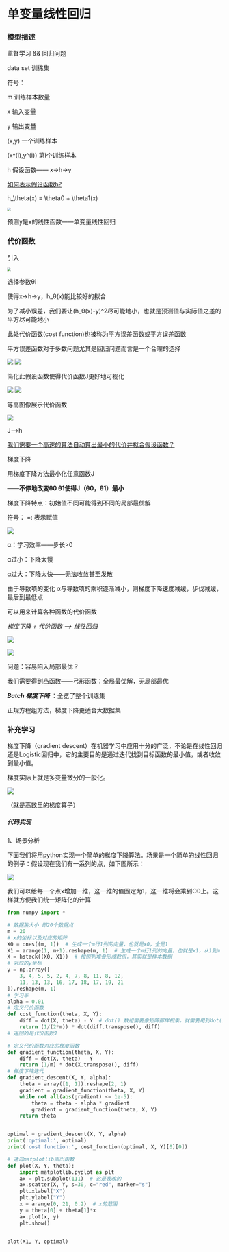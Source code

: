 # 单变量线性回归

### 模型描述

监督学习   &&  回归问题 

data set    训练集   

符号：

m         训练样本数量

x           输入变量

y           输出变量

(x,y)      一个训练样本

(x^(i),y^(i))           第i个训练样本

h           假设函数——    x->h->y

<u>如何表示假设函数h?</u>

h_\theta(x) = \theta0 + \theta1(x)

<img src="\1\4.png" style="zoom:50%;" />

预测y是x的线性函数——单变量线性回归

### 代价函数

引入

<img src="\1\5.png" style="zoom:50%;" />

选择参数θi

使得x->h->y，h_θ(x)能比较好的拟合

为了减小误差，我们要让(h_θ(x)-y)^2尽可能地小，也就是预测值与实际值之差的平方尽可能地小

此处代价函数(cost function)也被称为平方误差函数或平方误差函数

平方误差函数对于多数问题尤其是回归问题而言是一个合理的选择

<img src="\1\6.png" style="zoom:90%;" />

<img src="\1\7.png" style="zoom:90%;" />

简化此假设函数使得代价函数J更好地可视化



<img src="\1\8.png" style="zoom:90%;" />

<img src="\1\9.png" style="zoom:90%;" />

等高图像展示代价函数

<img src="D:\python\机器学习\1\10.png" style="zoom:90%;" />

J-->h

<u>我们需要一个高速的算法自动算出最小的代价并拟合假设函数？</u>

梯度下降

用梯度下降方法最小化任意函数J

——**不停地改变θ0  θ1使得J（θ0，θ1）最小**

梯度下降特点：初始值不同可能得到不同的局部最优解

符号：   =:      表示赋值

<img src="\1\11.png" style="zoom:100%;" />

α：学习效率——步长>0

α过小：下降太慢

α过大：下降太快——无法收敛甚至发散

由于导数项的变化   α与导数项的乘积逐渐减小，则梯度下降速度减缓，步伐减缓，最后到最低点

可以用来计算各种函数的代价函数

*梯度下降 + 代价函数 --> 线性回归*

![](\1\12.png)

![](\1\13.png)

问题：容易陷入局部最优？

我们需要得到凸函数——弓形函数：全局最优解，无局部最优

***Batch 梯度下降***     ：全览了整个训练集

正规方程组方法，梯度下降更适合大数据集





### 补充学习

梯度下降（gradient descent）在机器学习中应用十分的广泛，不论是在线性回归还是Logistic回归中，它的主要目的是通过迭代找到目标函数的最小值，或者收敛到最小值。

梯度实际上就是多变量微分的一般化。

![](\1\14.png)

（就是高数里的梯度算子）



##### 代码实现

1、场景分析

下面我们将用python实现一个简单的梯度下降算法。场景是一个简单的线性回归的例子：假设现在我们有一系列的点，如下图所示：

![](\1\15.png)

我们可以给每一个点x增加一维，这一维的值固定为1，这一维将会乘到Θ0上。这样就方便我们统一矩阵化的计算

```python
from numpy import *

# 数据集大小 即20个数据点
m = 20
# x的坐标以及对应的矩阵
X0 = ones((m, 1))  # 生成一个m行1列的向量，也就是x0，全是1
X1 = arange(1, m+1).reshape(m, 1)  # 生成一个m行1列的向量，也就是x1，从1到m
X = hstack((X0, X1))  # 按照列堆叠形成数组，其实就是样本数据
# 对应的y坐标
y = np.array([
    3, 4, 5, 5, 2, 4, 7, 8, 11, 8, 12,
    11, 13, 13, 16, 17, 18, 17, 19, 21
]).reshape(m, 1)
# 学习率
alpha = 0.01
# 定义代价函数
def cost_function(theta, X, Y):
    diff = dot(X, theta) - Y  # dot() 数组需要像矩阵那样相乘，就需要用到dot()
    return (1/(2*m)) * dot(diff.transpose(), diff)
# 返回的是代价函数J

# 定义代价函数对应的梯度函数
def gradient_function(theta, X, Y):
    diff = dot(X, theta) - Y
    return (1/m) * dot(X.transpose(), diff)
# 梯度下降迭代
def gradient_descent(X, Y, alpha):
    theta = array([1, 1]).reshape(2, 1)
    gradient = gradient_function(theta, X, Y)
    while not all(abs(gradient) <= 1e-5):
        theta = theta - alpha * gradient
        gradient = gradient_function(theta, X, Y)
    return theta


optimal = gradient_descent(X, Y, alpha)
print('optimal:', optimal)
print('cost function:', cost_function(optimal, X, Y)[0][0])

# 通过matplotlib画出函数
def plot(X, Y, theta):
    import matplotlib.pyplot as plt
    ax = plt.subplot(111)  # 这是我改的
    ax.scatter(X, Y, s=30, c="red", marker="s")
    plt.xlabel("X")
    plt.ylabel("Y")
    x = arange(0, 21, 0.2)  # x的范围
    y = theta[0] + theta[1]*x
    ax.plot(x, y)
    plt.show()


plot(X1, Y, optimal)


```

